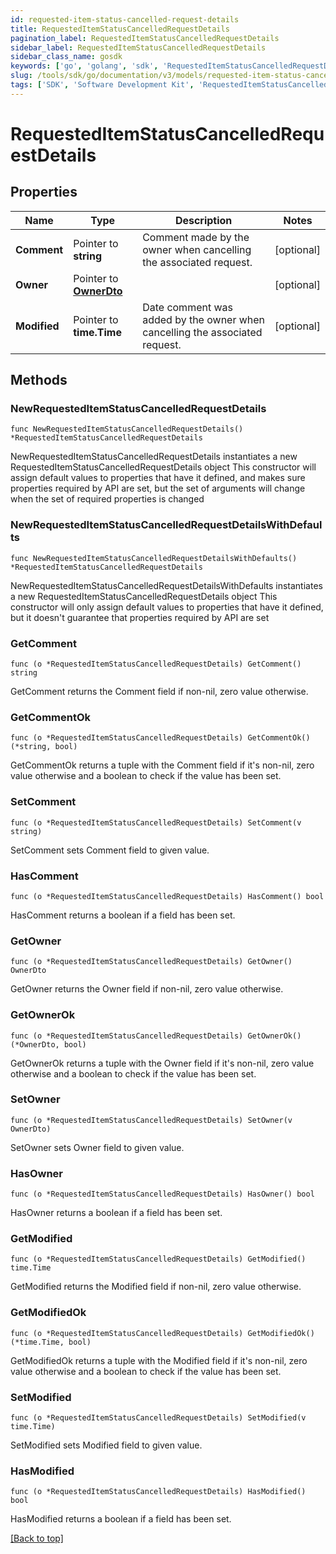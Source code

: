 ```yaml
---
id: requested-item-status-cancelled-request-details
title: RequestedItemStatusCancelledRequestDetails
pagination_label: RequestedItemStatusCancelledRequestDetails
sidebar_label: RequestedItemStatusCancelledRequestDetails
sidebar_class_name: gosdk
keywords: ['go', 'golang', 'sdk', 'RequestedItemStatusCancelledRequestDetails'] 
slug: /tools/sdk/go/documentation/v3/models/requested-item-status-cancelled-request-details
tags: ['SDK', 'Software Development Kit', 'RequestedItemStatusCancelledRequestDetails']
---
```


# RequestedItemStatusCancelledRequestDetails

## Properties

Name | Type | Description | Notes
------------ | ------------- | ------------- | -------------
**Comment** | Pointer to **string** | Comment made by the owner when cancelling the associated request. | [optional] 
**Owner** | Pointer to [**OwnerDto**](OwnerDto) |  | [optional] 
**Modified** | Pointer to **time.Time** | Date comment was added by the owner when cancelling the associated request. | [optional] 

## Methods

### NewRequestedItemStatusCancelledRequestDetails

`func NewRequestedItemStatusCancelledRequestDetails() *RequestedItemStatusCancelledRequestDetails`

NewRequestedItemStatusCancelledRequestDetails instantiates a new RequestedItemStatusCancelledRequestDetails object
This constructor will assign default values to properties that have it defined,
and makes sure properties required by API are set, but the set of arguments
will change when the set of required properties is changed

### NewRequestedItemStatusCancelledRequestDetailsWithDefaults

`func NewRequestedItemStatusCancelledRequestDetailsWithDefaults() *RequestedItemStatusCancelledRequestDetails`

NewRequestedItemStatusCancelledRequestDetailsWithDefaults instantiates a new RequestedItemStatusCancelledRequestDetails object
This constructor will only assign default values to properties that have it defined,
but it doesn't guarantee that properties required by API are set

### GetComment

`func (o *RequestedItemStatusCancelledRequestDetails) GetComment() string`

GetComment returns the Comment field if non-nil, zero value otherwise.

### GetCommentOk

`func (o *RequestedItemStatusCancelledRequestDetails) GetCommentOk() (*string, bool)`

GetCommentOk returns a tuple with the Comment field if it's non-nil, zero value otherwise
and a boolean to check if the value has been set.

### SetComment

`func (o *RequestedItemStatusCancelledRequestDetails) SetComment(v string)`

SetComment sets Comment field to given value.

### HasComment

`func (o *RequestedItemStatusCancelledRequestDetails) HasComment() bool`

HasComment returns a boolean if a field has been set.

### GetOwner

`func (o *RequestedItemStatusCancelledRequestDetails) GetOwner() OwnerDto`

GetOwner returns the Owner field if non-nil, zero value otherwise.

### GetOwnerOk

`func (o *RequestedItemStatusCancelledRequestDetails) GetOwnerOk() (*OwnerDto, bool)`

GetOwnerOk returns a tuple with the Owner field if it's non-nil, zero value otherwise
and a boolean to check if the value has been set.

### SetOwner

`func (o *RequestedItemStatusCancelledRequestDetails) SetOwner(v OwnerDto)`

SetOwner sets Owner field to given value.

### HasOwner

`func (o *RequestedItemStatusCancelledRequestDetails) HasOwner() bool`

HasOwner returns a boolean if a field has been set.

### GetModified

`func (o *RequestedItemStatusCancelledRequestDetails) GetModified() time.Time`

GetModified returns the Modified field if non-nil, zero value otherwise.

### GetModifiedOk

`func (o *RequestedItemStatusCancelledRequestDetails) GetModifiedOk() (*time.Time, bool)`

GetModifiedOk returns a tuple with the Modified field if it's non-nil, zero value otherwise
and a boolean to check if the value has been set.

### SetModified

`func (o *RequestedItemStatusCancelledRequestDetails) SetModified(v time.Time)`

SetModified sets Modified field to given value.

### HasModified

`func (o *RequestedItemStatusCancelledRequestDetails) HasModified() bool`

HasModified returns a boolean if a field has been set.


[[Back to top]](#) 


